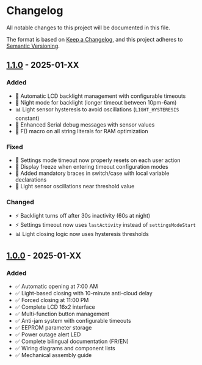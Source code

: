 # Changelog

All notable changes to this project will be documented in this file.

The format is based on [Keep a Changelog](https://keepachangelog.com/en/1.0.0/),
and this project adheres to [Semantic Versioning](https://semver.org/spec/v2.0.0.html).

## [1.1.0] - 2025-01-XX

### Added
- 🔆 Automatic LCD backlight management with configurable timeouts
- 🔆 Night mode for backlight (longer timeout between 10pm-6am)
- 📊 Light sensor hysteresis to avoid oscillations (`LIGHT_HYSTERESIS` constant)
- 📝 Enhanced Serial debug messages with sensor values
- 💾 F() macro on all string literals for RAM optimization

### Fixed
- 🐛 Settings mode timeout now properly resets on each user action
- 🐛 Display freeze when entering timeout configuration modes
- 🐛 Added mandatory braces in switch/case with local variable declarations
- 🐛 Light sensor oscillations near threshold value

### Changed
- ⚡ Backlight turns off after 30s inactivity (60s at night)
- ⚡ Settings timeout now uses `lastActivity` instead of `settingsModeStart`
- 📊 Light closing logic now uses hysteresis thresholds

## [1.0.0] - 2025-01-XX

### Added
- ✅ Automatic opening at 7:00 AM
- ✅ Light-based closing with 10-minute anti-cloud delay
- ✅ Forced closing at 11:00 PM
- ✅ Complete LCD 16x2 interface
- ✅ Multi-function button management
- ✅ Anti-jam system with configurable timeouts
- ✅ EEPROM parameter storage
- ✅ Power outage alert LED
- ✅ Complete bilingual documentation (FR/EN)
- ✅ Wiring diagrams and component lists
- ✅ Mechanical assembly guide

[1.1.0]: https://github.com/fbaillon19/poulailler-automatique/compare/v1.0.0...v1.1.0
[1.0.0]: https://github.com/fbaillon19/poulailler-automatique/releases/tag/v1.0.0